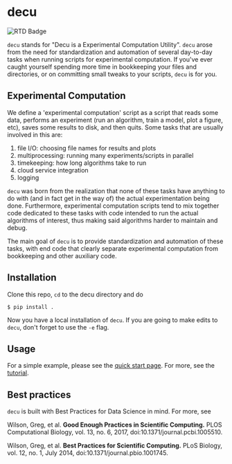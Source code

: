 # decu

![RTD Badge](https://readthedocs.org/projects/decu/badge/)

`decu` stands for "Decu is a Experimental Computation Utility". `decu`
arose from the need for standardization and automation of several
day-to-day tasks when running scripts for experimental computation. If
you've ever caught yourself spending more time in bookkeeping your files
and directories, or on committing small tweaks to your scripts, `decu` is
for you.


## Experimental Computation

We define a 'experimental computation' script as a script that reads some
data, performs an experiment (run an algorithm, train a model, plot a
figure, etc), saves some results to disk, and then quits. Some tasks that
are usually involved in this are:

1. file I/O: choosing file names for results and plots
2. multiprocessing: running many experiments/scripts in parallel
3. timekeeping: how long algorithms take to run
4. cloud service integration
5. logging

`decu` was born from the realization that none of these tasks have anything
to do with (and in fact get in the way of) the actual experimentation being
done. Furthermore, experimental computation scripts tend to mix together
code dedicated to these tasks with code intended to run the actual
algorithms of interest, thus making said algorithms harder to maintain and
debug.

The main goal of `decu` is to provide standardization and automation of
these tasks, with end code that clearly separate experimental computation
from bookkeeping and other auxiliary code.


## Installation

Clone this repo, `cd` to the decu directory and do

```
$ pip install .
```

Now you have a local installation of `decu`. If you are going to make edits
to `decu`, don't forget to use the `-e` flag.


## Usage

For a simple example, please see the
[quick start page](https://decu.readthedocs.io/en/latest/quickstart.html). For
more, see the
[tutorial](https://decu.readthedocs.io/en/latest/tutorial.html).

## Best practices

`decu` is built with Best Practices for Data Science in mind. For more, see

Wilson, Greg, et al. **Good Enough Practices in Scientific Computing.**
PLOS Computational Biology, vol. 13, no. 6, 2017,
doi:10.1371/journal.pcbi.1005510.

Wilson, Greg, et al. **Best Practices for Scientific Computing.** PLoS
Biology, vol. 12, no. 1, July 2014, doi:10.1371/journal.pbio.1001745.
